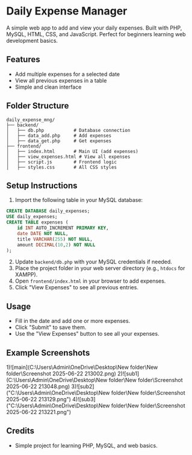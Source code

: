 # Daily Expense Manager

A simple web app to add and view your daily expenses. Built with PHP, MySQL, HTML, CSS, and JavaScript. Perfect for beginners learning web development basics.

## Features
- Add multiple expenses for a selected date
- View all previous expenses in a table
- Simple and clean interface

## Folder Structure
```
daily_expense_mng/
├── backend/
│   ├── db.php           # Database connection
│   ├── data_add.php     # Add expenses
│   ├── data_get.php     # Get expenses
├── frontend/
│   ├── index.html       # Main UI (add expenses)
│   ├── view_expenses.html # View all expenses
│   ├── script.js        # Frontend logic
│   ├── styles.css       # All CSS styles
```

## Setup Instructions
1. Import the following table in your MySQL database:

```sql
CREATE DATABASE daily_expenses;
USE daily_expenses;
CREATE TABLE expenses (
    id INT AUTO_INCREMENT PRIMARY KEY,
    date DATE NOT NULL,
    title VARCHAR(255) NOT NULL,
    amount DECIMAL(10,2) NOT NULL
);
```

2. Update `backend/db.php` with your MySQL credentials if needed.
3. Place the project folder in your web server directory (e.g., `htdocs` for XAMPP).
4. Open `frontend/index.html` in your browser to add expenses.
5. Click "View Expenses" to see all previous entries.

## Usage
- Fill in the date and add one or more expenses.
- Click "Submit" to save them.
- Use the "View Expenses" button to see all your expenses.

## Example Screenshots
1)![main](C:\Users\Admin\OneDrive\Desktop\New folder\New folder\Screenshot 2025-06-22 213002.png)
2)![sub1](C:\Users\Admin\OneDrive\Desktop\New folder\New folder\Screenshot 2025-06-22 213048.png)
3)![sub2]("C:\Users\Admin\OneDrive\Desktop\New folder\New folder\Screenshot 2025-06-22 213129.png")
4)![sub3]("C:\Users\Admin\OneDrive\Desktop\New folder\New folder\Screenshot 2025-06-22 213221.png")



## Credits
- Simple project for learning PHP, MySQL, and web basics.
